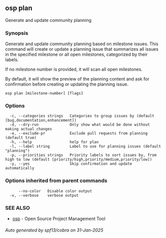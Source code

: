 ## osp plan

Generate and update community planning

### Synopsis

Generate and update community planning based on milestone issues.
This command will create or update a planning issue that summarizes all issues
in the specified milestone or all open milestones, categorized by their labels.

If no milestone number is provided, it will scan all open milestones.

By default, it will show the preview of the planning content and ask for confirmation
before creating or updating the planning issue.

```
osp plan [milestone-number] [flags]
```

### Options

```
  -c, --categories strings   Categories to group issues by (default [bug,documentation,enhancement])
  -d, --dry-run              Only show what would be done without making actual changes
  -e, --exclude-pr           Exclude pull requests from planning (default true)
  -h, --help                 help for plan
  -l, --label string         Label to use for planning issues (default "planning")
  -p, --priorities strings   Priority labels to sort issues by, from high to low (default [priority/high,priority/medium,priority/low])
  -y, --yes                  Skip confirmation and update automatically
```

### Options inherited from parent commands

```
      --no-color   Disable color output
  -v, --verbose    verbose output
```

### SEE ALSO

* [osp](osp.md)	 - Open Source Project Management Tool

###### Auto generated by spf13/cobra on 31-Jan-2025
